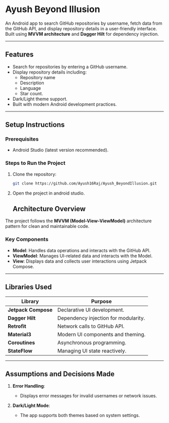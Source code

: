 # Ayush Beyond Illusion

An Android app to search GitHub repositories by username, fetch data from the GitHub API, and display repository details in a user-friendly interface. Built using **MVVM architecture** and **Dagger Hilt** for dependency injection.

---

## Features

- Search for repositories by entering a GitHub username.
- Display repository details including:
  - Repository name
  - Description
  - Language
  - Star count.
- Dark/Light theme support.
- Built with modern Android development practices.

---

## Setup Instructions

### Prerequisites
- Android Studio (latest version recommended).

### Steps to Run the Project
1. Clone the repository:
   ```bash
   git clone https://github.com/Ayush16Raj/Ayush_BeyondIllusion.git
2. Open the project in android studio.

   ## Architecture Overview

The project follows the **MVVM (Model-View-ViewModel)** architecture pattern for clean and maintainable code.

### Key Components
- **Model**: Handles data operations and interacts with the GitHub API.
- **ViewModel**: Manages UI-related data and interacts with the Model.
- **View**: Displays data and collects user interactions using Jetpack Compose.

---

## Libraries Used

| Library           | Purpose                                   |
|--------------------|-------------------------------------------|
| **Jetpack Compose**| Declarative UI development.              |
| **Dagger Hilt**    | Dependency injection for modularity.     |
| **Retrofit**       | Network calls to GitHub API.             |
| **Material3**      | Modern UI components and theming.        |
| **Coroutines**     | Asynchronous programming.                |
| **StateFlow**      | Managing UI state reactively.            |

---

## Assumptions and Decisions Made

1. **Error Handling**:  
   - Displays error messages for invalid usernames or network issues.

2. **Dark/Light Mode**:  
   - The app supports both themes based on system settings.

